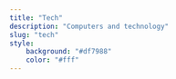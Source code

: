 ```yaml
---
title: "Tech"
description: "Computers and technology"
slug: "tech"
style:
    background: "#df7988"
    color: "#fff"
---
```

